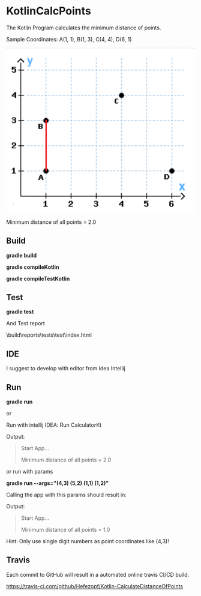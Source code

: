 # KotlinCalcPoints

The Kotlin Program calculates the minimum distance of points.

Sample Coordinates: A(1, 1), B(1, 3), C(4, 4), D(6, 1) 

![Coordinates](src/main/resources/Coordinates.png "Coordinates")

Minimum distance of all points = 2.0


## Build

**gradle build**

**gradle compileKotlin**

**gradle compileTestKotlin**


## Test

**gradle test**

And Test report

\build\reports\tests\test\index.html


## IDE

I suggest to develop with editor from Idea Intellij


## Run

**gradle run**

or

Run with intellij IDEA: Run CalculatorKt

Output:

>Start App...
>
>Minimum distance of all points = 2.0

or run with params

**gradle run --args="(4,3) (5,2) (1,1) (1,2)"**

Calling the app with this params should result in:

Output:

>Start App...
>
>Minimum distance of all points = 1.0

Hint: Only use single digit numbers as point coordinates like (4,3)!


## Travis

Each commit to GitHub will result in a automated online travis CI/CD build.

https://travis-ci.com/github/Hefezopf/Kotlin-CalculateDistanceOfPoints

